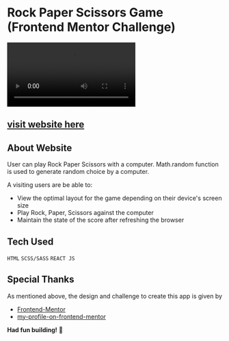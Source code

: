 # Rock Paper Scissors Game (Frontend Mentor Challenge)

![Design preview for the REST Countries API with color theme switcher coding challenge](./screenshots/Screencast%20from%2008-02-23%2009%3A45%3A55%20PM%20IST.webm)

## [visit website here](https://abhay8696.github.io/rps-game/)

## About Website

User can play Rock Paper Scissors with a computer. Math.random function is used to generate random choice by a computer.


A visiting users are be able to:

- View the optimal layout for the game depending on their device's screen size
- Play Rock, Paper, Scissors against the computer
- Maintain the state of the score after refreshing the browser 


## Tech Used

`HTML`
`SCSS/SASS`
`REACT JS`

## Special Thanks

As mentioned above, the design and challenge to create this app is given by

- [Frontend-Mentor](https://www.frontendmentor.io/)
- [my-profile-on-frontend-mentor](https://www.frontendmentor.io/profile/abhay8696)

**Had fun building!** 🚀
